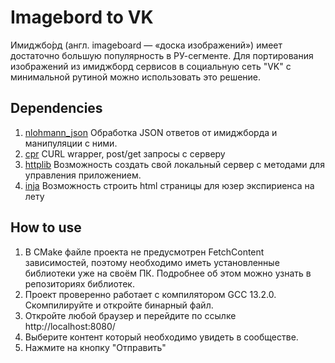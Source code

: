# Imagebord to VK

Имиджбо́рд (англ. imageboard — «доска изображений») имеет достаточно большую популярность в РУ-сегменте. Для портирования изображений из имиджборд сервисов в социальную сеть "VK" с минимальной рутиной можно использовать это решение.

## Dependencies

  1. [nlohmann_json](https://github.com/nlohmann/json)
    Обработка JSON ответов от имиджборда и манипуляции с ними.
  2. [cpr](https://github.com/libcpr/cpr)
    CURL wrapper, post/get запросы с серверу
  3. [httplib](https://github.com/yhirose/cpp-httplib)
    Возможность создать свой локальный сервер с методами для управления приложением.
  4. [inja](https://github.com/pantor/inja)
    Возможность строить html страницы для юзер экспириенса на лету

## How to use

1. В CMake файле проекта не предусмотрен FetchContent зависимостей, поэтому необходимо иметь установленные библиотеки уже на своём ПК. Подробнее об этом можно узнать в репозиториях библиотек.
2. Проект проверенно работает с компилятором GCC 13.2.0. Скомпилируйте и откройте бинарный файл.
3. Откройте любой браузер и перейдите по ссылке http://localhost:8080/
4. Выберите контент который необходимо увидеть в сообществе.
5. Нажмите на кнопку "Отправить"